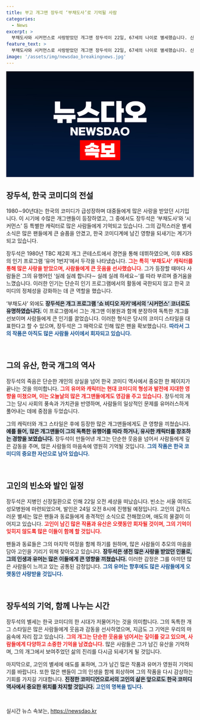 ```yaml
---
title: 부고 개그맨 장두석 ‘부채도사’로 기억될 사람
categories:
  - News
excerpt: >
  부채도사와 시커먼스로 사랑받았던 개그맨 장두석이 22일, 67세의 나이로 별세했습니다. 신장질환으로 인한 갑작스러운 이별은 많은 이들에게 큰 슬픔을 안겼습니다. 그의 유머는 영원히 기억될 것입니다.
feature_text: >
  부채도사와 시커먼스로 사랑받았던 개그맨 장두석이 22일, 67세의 나이로 별세했습니다. 신장질환으로 인한 갑작스러운 이별은 많은 이들에게 큰 슬픔을 안겼습니다. 그의 유머는 영원히 기억될 것입니다.
image: '/assets/img/newsdao_breakingnews.jpg'
---
```


<p><img src="/assets/img/newsdao_breakingnews.jpg" alt="implanttips 속보" /></p>

<h2 data-ke-size="size26">장두석, 한국 코미디의 전설</h2>

<p data-ke-size="size16">1980∼90년대는 한국의 코미디가 급성장하며 대중들에게 많은 사랑을 받았던 시기입니다. 이 시기에 수많은 개그맨들이 등장하였고, 그 중에서도 장두석은 ‘부채도사’와 ‘시커먼스’ 등 특별한 캐릭터로 많은 사람들에게 기억되고 있습니다. 그의 갑작스러운 별세 소식은 많은 팬들에게 큰 슬픔을 안겼고, 한국 코미디계에 남긴 영향을 되새기는 계기가 되고 있습니다.</p>

<p data-ke-size="size16">장두석은 1980년 TBC 제2회 개그 콘테스트에서 경연을 통해 데뷔하였으며, 이후 KBS의 인기 프로그램 ‘유머 1번지’에서 두각을 나타냈습니다. <b><span style="color: #ee2323;">그는 특히 ‘부채도사’ 캐릭터를 통해 많은 사랑을 받았으며, 사람들에게 큰 웃음을 선사했습니다.</span></b>  그가 등장할 때마다 사람들은 그의 유행어인 ‘실례 실례 합니다∼ 실례 실례 하세요∼’를 따라 부르며 즐거움을 느꼈습니다. 이러한 인기는 단순히 인기 프로그램에서의 활동에 국한되지 않고 한국 코미디의 정체성을 강화하는 데 큰 역할을 했습니다.</p>

<p data-ke-size="size16">‘부채도사’ 외에도 <b><span style="background-color: #21538527;">장두석은 개그 프로그램 ‘쇼 비디오 자키’에서의 ‘시커먼스’ 코너로도 유명하였습니다.</span></b> 이 프로그램에서 그는 개그맨 이봉원과 함께 분장하여 독특한 개그를 선보이며 사람들에게 큰 인기를 끌었습니다. 이러한 형식은 당시의 코미디 스타일을 대표한다고 할 수 있으며, 장두석은 그 매력으로 인해 많은 팬을 확보했습니다. <b><span style="color: #1a5490;">따라서 그의 작품은 아직도 많은 사람들 사이에서 회자되고 있습니다.</span></b></p>

<p data-ke-size="size16">&nbsp;</p>

<h2 data-ke-size="size26">그의 유산, 한국 개그의 역사</h2>

<p data-ke-size="size16">장두석의 죽음은 단순한 개인의 상실을 넘어 한국 코미디 역사에서 중요한 한 페이지가 끝나는 것을 의미합니다. <b><span style="color: #ee2323;">그의 유머와 캐릭터는 현대 코미디의 형성과 발전에 지대한 영향을 미쳤으며, 이는 오늘날의 많은 개그맨들에게도 영감을 주고 있습니다.</span></b> 장두석의 개그는 당시 사회의 풍속과 가치관을 반영하며, 사람들의 일상적인 문제를 유머러스하게 풀어내는 데에 중점을 두었습니다.</p>

<p data-ke-size="size16">그의 캐릭터와 개그 스타일은 후에 등장한 많은 개그맨들에게도 큰 영향을 끼쳤습니다. <b><span style="background-color: #21538527;">예를 들어, 많은 개그맨들이 그의 독특한 유행어를 따라 하거나, 유사한 캐릭터를 창조하는 경향을 보였습니다.</span></b> 장두석이 만들어낸 개그는 단순한 웃음을 넘어서 사람들에게 깊은 감동을 주며, 많은 사람들의 마음속에 영원히 기억될 것입니다. <b><span style="color: #1a5490;">그의 작품은 한국 코미디의 중요한 자산으로 남아 있습니다.</span></b></p>

<p data-ke-size="size16">&nbsp;</p>

<h2 data-ke-size="size26">고인의 빈소와 발인 일정</h2>

<p data-ke-size="size16">장두석은 지병인 신장질환으로 인해 22일 오전 세상을 떠났습니다. 빈소는 서울 여의도성모병원에 마련되었으며, 발인은 24일 오전 8시에 진행될 예정입니다. 고인의 갑작스러운 별세는 많은 팬들과 동료들에게 충격적인 소식으로 전해졌으며, 애도의 물결이 이어지고 있습니다. <b><span style="color: #ee2323;">고인이 남긴 많은 작품과 유산은 오랫동안 회자될 것이며, 그의 기억이 잊히지 않도록 많은 이들이 함께 할 것입니다.</span></b></p>

<p data-ke-size="size16">팬들과 동료들은 그의 마지막 여정을 함께 하기를 원하며, 많은 사람들이 추모의 마음을 담아 고인을 기리기 위해 찾아오고 있습니다. <b><span style="background-color: #21538527;">장두석은 생전 많은 사랑을 받았던 인물로, 그의 인생과 유머는 많은 이들에게 큰 영향을 끼쳤습니다.</span></b> 이러한 감정은 그를 아끼던 많은 사람들이 느끼고 있는 공통된 감정입니다. <b><span style="color: #1a5490;">그의 유머는 향후에도 많은 사람들에게 오랫동안 사랑받을 것입니다.</span></b></p>

<p data-ke-size="size16">&nbsp;</p>

<h2 data-ke-size="size26">장두석의 기억, 함께 나누는 시간</h2>

<p data-ke-size="size16">장두석의 별세는 한국 코미디의 한 시대가 저물어가는 것을 의미합니다. 그의 독특한 개그 스타일은 많은 사람들에게 웃음과 감동을 선사하였으며, 지금도 그 기억은 우리의 마음속에 자리 잡고 있습니다. <b><span style="color: #ee2323;">그의 개그는 단순한 웃음을 넘어서는 깊이를 갖고 있으며, 사람들에게 다양하고 소중한 기억을 남겼습니다.</span></b> 많은 사람들은 그가 남긴 유산을 기억하며, 그의 개그에서 보여주었던 삶의 진리를 다시금 되새기게 될 것입니다.</p>

<p data-ke-size="size16">마지막으로, 고인의 별세에 애도를 표하며, 그가 남긴 많은 작품과 유머가 영원히 기억되기를 바랍니다. 또한 많은 팬들이 그의 인생을 함께 회상하며 그의 작품을 다시 감상하는 기회를 가지길 기대합니다. <b><span style="background-color: #21538527;">진정한 코미디언으로서의 고인의 삶은 앞으로도 한국 코미디 역사에서 중요한 위치를 차지할 것입니다.</span></b> <b><span style="color: #1a5490;">고인의 명복을 빕니다.</span></b></p>

<p data-ke-size="size16">&nbsp;</p>
실시간 뉴스 속보는, <a href="https://newsdao.kr" rel="dofollow">https://newsdao.kr</a>


